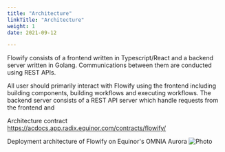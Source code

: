 ```yaml
---
title: "Architecture"
linkTitle: "Architecture"
weight: 1
date: 2021-09-12

---
```


Flowify consists of a frontend written in Typescript/React and a backend server written in Golang. Communications between them are conducted using REST APIs.

All user should primarily interact with Flowify using the frontend including building components, building workflows and executing workflows. The backend server consists of a REST API server which handle requests from the frontend and 

Architecture contract
https://acdocs.app.radix.equinor.com/contracts/flowify/

Deployment architecture of Flowify on Equinor's OMNIA Aurora
![Photo](../images/flowify_architecture.png)
